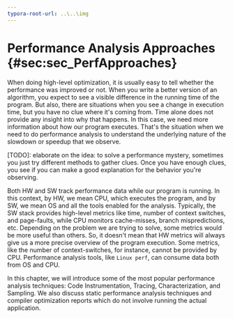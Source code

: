 ```yaml
---
typora-root-url: ..\..\img
---
```


# Performance Analysis Approaches {#sec:sec_PerfApproaches}

When doing high-level optimization, it is usually easy to tell whether the performance was improved or not. When you write a better version of an algorithm, you expect to see a visible difference in the running time of the program. But also, there are situations when you see a change in execution time, but you have no clue where it's coming from. Time alone does not provide any insight into why that happens. In this case, we need more information about how our program executes. That's the situation when we need to do performance analysis to understand the underlying nature of the slowdown or speedup that we observe.

[TODO]: elaborate on the idea: to solve a performance mystery, sometimes you just try different methods to gather clues. Once you have enough clues, you see if you can make a good explanation for the behavior you're observing.

Both HW and SW track performance data while our program is running. In this context, by HW, we mean CPU, which executes the program, and by SW, we mean OS and all the tools enabled for the analysis. Typically, the SW stack provides high-level metrics like time, number of context switches, and page-faults, while CPU monitors cache-misses, branch mispredictions, etc. Depending on the problem we are trying to solve, some metrics would be more useful than others. So, it doesn't mean that HW metrics will always give us a more precise overview of the program execution. Some metrics, like the number of context-switches, for instance, cannot be provided by CPU. Performance analysis tools, like `Linux perf`, can consume data both from OS and CPU. 

In this chapter, we will introduce some of the most popular performance analysis techniques: Code Instrumentation, Tracing, Characterization, and Sampling. We also discuss static performance analysis techniques and compiler optimization reports which do not involve running the actual application.